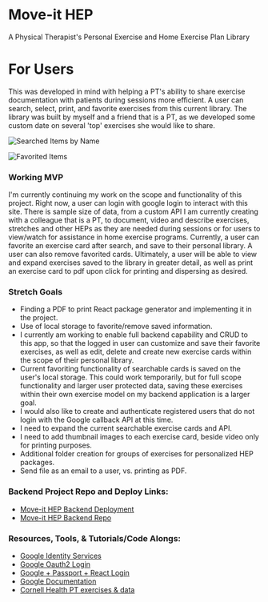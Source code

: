 # Move-it HEP 
A Physical Therapist's Personal Exercise and Home Exercise Plan Library 

# For Users
This was developed in mind with helping a PT's ability to share exercise documentation with patients during sessions more efficient. A user can search, select, print, and favorite exercises from this current library. The library was built by myself and a friend that is a PT, as we developed some custom date on several 'top' exercises she would like to share. 

![Searched Items by Name](file:///Users/aschweikhard/Desktop/Screen%20Shot%202022-07-23%20at%208.57.58%20AM.png)

![Favorited Items](file:///Users/aschweikhard/Desktop/Screen%20Shot%202022-08-01%20at%202.57.41%20PM.png)

### Working MVP
I'm currently continuing my work on the scope and functionality of this project. Right now, a user can login with google login to interact with this site. There is sample size of data, from a custom API I am currently creating with a colleague that is a PT, to document, video and describe exercises, stretches and other HEPs as they are needed during sessions or for users to view/watch for assistance in home exercise programs. Currently, a user can favorite an exercise card after search, and save to their personal library. A user can also remove favorited cards. Ultimately, a user will be able to view and expand exercises saved to the library in greater detail, as well as print an exercise card to pdf upon click for printing and dispersing as desired.

### Stretch Goals
- Finding a PDF to print React package generator and implementing it in the project.
- Use of local storage to favorite/remove saved information.
- I currently am working to enable full backend capability and CRUD to this app, so that the logged in user can customize and save their favorite exercises, as well as edit, delete and create new exercise cards within the scope of their personal library. 
- Current favoriting functionality of searchable cards is saved on the user's local storage. This could work temporarily, but for full scope functionality and larger user protected data, saving these exercises within their own exercise model on my backend application is a larger goal. 
- I would also like to create and authenticate registered users that do not login with the Google callback API at this time. 
- I need to expand the current searchable exercise cards and API.
- I need to add thumbnail images to each exercise card, beside video only for printing purposes.
- Additional folder creation for groups of exercises for personalized HEP packages. 
- Send file as an email to a user, vs. printing as PDF.



### Backend Project Repo and Deploy Links:

- [Move-it HEP Backend Deployment](https://move-it-backend-hep.herokuapp.com/)
- [Move-it HEP Backend Repo](https://github.com/aschweik766/move-it-backend)


### Resources, Tools, & Tutorials/Code Alongs:
- [Google Identity Services](https://www.youtube.com/watch?v=roxC8SMs7HU&t=2s)
- [Google Oauth2 Login](https://www.youtube.com/watch?v=7K9kDrtc4S8&t=3596s)
- [Google + Passport + React Login](https://www.youtube.com/watch?v=gV5ONnqtM8Q)
- [Google Documentation](https://developers.google.com/identity/protocols/oauth2/web-server#authorization-errors-redirect-uri-mismatch)
- [Cornell Health PT exercises & data](https://health.cornell.edu/services/physical-therapy-massage/pt-exercise-videos)
